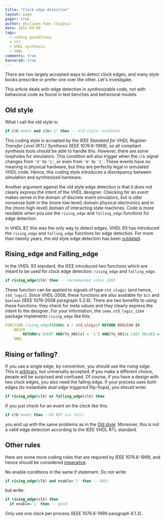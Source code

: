 ```yaml
---
title: "Clock edge detection"
layout: page 
pager: true
author: philippe.faes (Sigasi)
date: 2012-04-09
tags: 
  - coding guidelines
  - rtl
  - VHDL synthesis
  - VHDL
comments: true
bannerad: true
---
```


There are two largely accepted ways to detect clock edges, and many style books prescribe or prefer one over the other. 
Let's investigate.

This article deals with edge detection in *synthesizable* code, not with behavioral code as found in test benches and behavioral models.

## Old style

What I call the old style is:
```vhdl
if clk'event and clk='1' then -- old style: outdated
```
This coding style is accepted by the *IEEE Standard for VHDL Register Transfer Level (RTL) Synthesis* (IEEE 1076.6-1999), so all compliant synthesis tools should be able to handle this. However, there are some loopholes for simulators. This condition will also trigger when the `clk` signal changes from `'U'` to `'1'`, or even from `'H'` to `'1'`. These events have no meaning in physical hardware, but they are perfectly legal in simulated VHDL code. Hence, this coding style introduces a discrepancy between simulation and synthesized hardware. 

Another argument against the old style edge detection is that it does not clearly express the intent of the VHDL designer. Checking for an *event* makes sense in the domain of discrete event simulators, but is utter nonsense both in the (more low-level) domain physical electronics and in the (more high-level) domain of interacting state machines. Code is more readable when you use the `rising_edge` and `falling_edge` functions for edge detection.

In VHDL 87, this was the only way to detect edges. VHDL 93 has introduced the `rising_edge` and `falling_edge` functions for edge detection.
For more than twenty years, the *old style* edge detection has been [outdated](/tech/coding-conventions.html#adverse).

## Rising\_edge and Falling\_edge

In the VHDL 93 standard, the IEEE introduced two functions which are meant to be used for clock edge detection: `rising_edge` and `falling_edge`. 

```vhdl
if rising_edge(clk) then -- recommended since 1993
```

These function can be applied to signals of type `std_ulogic` (and hence, `std_logic`). Since VHDL-2008, these functions are also available for `bit` and `boolean` (IEEE 1076-2008 paragraph 5.2.6). There are two benefits to using these functions: they check for meta values and they clearly express the intent fo the designer. For your information, the `ieee.std_logic_1164` package implements `rising_edge` like this:
```vhdl
FUNCTION rising_edge(SIGNAL s : std_ulogic) RETURN BOOLEAN IS
	BEGIN
		RETURN(s'EVENT AND(To_X01(s) = '1') AND(To_X01(s'LAST_VALUE) = '0'));
	END;
```

## Rising or falling?

If you use a single edge, by convention, you should use the *rising edge*. This is [arbitrary](/tech/coding-conventions.html#arbitrary), but universally accepted. If you make a different choice, people will be surprised and confused.
Of course, if you have a design with two clock edges, you also need the falling edge. If your process uses both edges (to instantiate *dual edge triggered* flip-flops), you should write:
```vhdl
if rising_edge(clk) or falling_edge(clk) then
```

If you just check for an event on the clock like this:
```vhdl
if clk'event then --DO NOT use this!
```
you end up with the same problems as in the [Old style](#old-style). Moreover, this is not a valid edge detection according to the IEEE VHDL RTL standard.

## Other rules

Here are some more coding rules that are required by IEEE 1076.6-1999, and hence should be considered [imperative](/tech/coding-conventions#useful).

No enable conditions in the same if statement. Do not write:
```vhdl
if rising_edge(clk) and enable='1' then -- BAD!
```
  but write:
```vhdl
if rising_edge(clk) then
  if enable='1' then -- good.
```

Only use one clock per process (IEEE 1076.6-1999 paragraph 6.1.3).